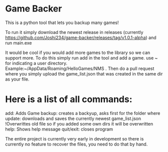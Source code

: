 # Game Backer
This is a python tool that lets you backup many games!

To run it simply download the newest release in releases (currently https://github.com/Joshi234/game-backer/releases/tag/v1.0.1-alpha)
and run main.exe

It would be cool if you would add more games to the library so we can support more. To do this simply run add in the tool and add a game. use ~ for indicating a user directory. Example:~/AppData/Roaming/HelloGames/NMS . Then do a pull request where you simply upload the game_list.json that was created in the same dir as your file.

# Here is a list of all commands:
add: Adds Game
backup: creates a backyup, asks first for the folder where
update: downloads and saves the currently newest game_list.json !Overwrittes old file so if you added some own dirs it will be overwritten
help: Shows help message
quit/exit: closes program

The entire project is currently very early in development so there is currently no feature to recover the files, you need to do that by hand.

